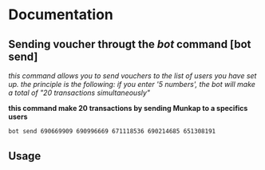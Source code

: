 # Documentation

## Sending voucher througt the *bot* command [bot send]
*this command allows you to send vouchers to the list of users you have set up.
the principle is the following: if you enter '5 numbers', the bot will make a total of "20 transactions simultaneously"*

**this command make 20 transactions by sending Munkap to a specifics users**
```bash
bot send 690669909 690996669 671118536 690214685 651308191
```

## Usage
